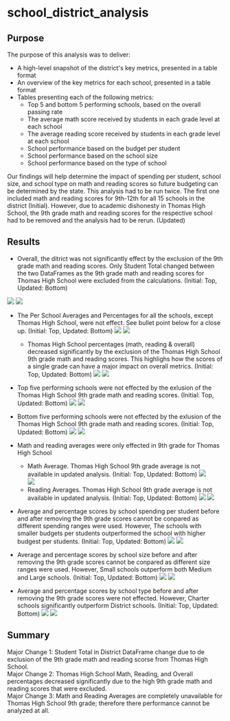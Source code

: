 # school_district_analysis

## Purpose
The purpose of this analysis was to deliver:
 * A high-level snapshot of the district's key metrics, presented in a table format
 * An overview of the key metrics for each school, presented in a table format
 * Tables presenting each of the following metrics:
   * Top 5 and bottom 5 performing schools, based on the overall passing rate
   * The average math score received by students in each grade level at each school
   * The average reading score received by students in each grade level at each school
   * School performance based on the budget per student
   * School performance based on the school size 
   * School performance based on the type of school
   
Our findings will help determine the impact of spending per student, school size, and school type on math and reading scores so future budgeting can be determined by the state. This analysis had to be run twice. The first one included math and reading scores for 9th-12th for all 15 schools in the district (Initial). However, due to academic dishonesty in Thomas High School, the 9th grade math and reading scores for the respective school had to be removed and the analysis had to be rerun. (Updated)

## Results

 * Overall, the ditrict was not significantly effect by the exclusion of the 9th grade math and reading scores. Only Student Total changed between the two DataFrames as the 9th grade math and reading scores for Thomas High School were excluded from the calculations. (Initial: Top, Updated: Bottom)
 
![](https://github.com/gabrielavalos/school_district_analysis/blob/main/Resources/Images%20for%20README/Initial%20DataFrames/District_Summary_Initial.PNG)
![](https://github.com/gabrielavalos/school_district_analysis/blob/main/Resources/Images%20for%20README/Updated%20DataFrames/District_Summary.PNG)

 * The Per School Averages and Percentages for all the schools, except Thomas High School, were not effect. See bullet point below for a close up. (Initial: Top, Updated: Bottom)
![](https://github.com/gabrielavalos/school_district_analysis/blob/main/Resources/Images%20for%20README/Initial%20DataFrames/per_school_summary_initial.PNG)
![](https://github.com/gabrielavalos/school_district_analysis/blob/main/Resources/Images%20for%20README/Updated%20DataFrames/per_school_summary.PNG)
    * Thomas High School percentages (math, reading & overall) decreased significantly by the exclusion of the Thomas High School 9th grade math and reading scores. This highlighs how the scores of a single grade can have a major impact on overall metrics. (Initial: Top, Updated: Bottom)
    ![](https://github.com/gabrielavalos/school_district_analysis/blob/main/Resources/Images%20for%20README/Initial%20DataFrames/Thomas_High_School_Initial.PNG)
    ![](https://github.com/gabrielavalos/school_district_analysis/blob/main/Resources/Images%20for%20README/Updated%20DataFrames/Thomas_High_School_Updated.PNG)
    
 * Top five performing schools were not effected by the exlusion of the Thomas High School 9th grade math and reading scores. (Initial: Top, Updated: Bottom)
 ![](https://github.com/gabrielavalos/school_district_analysis/blob/main/Resources/Images%20for%20README/Initial%20DataFrames/Top_Performing_Schools_Initial.PNG)
 ![](https://github.com/gabrielavalos/school_district_analysis/blob/main/Resources/Images%20for%20README/Updated%20DataFrames/Top_Performing_Schools_Updated.PNG)
 
 * Bottom five performing schools were not effected by the exlusion of the Thomas High School 9th grade math and reading scores. (Initial: Top, Updated: Bottom)
 ![](https://github.com/gabrielavalos/school_district_analysis/blob/main/Resources/Images%20for%20README/Initial%20DataFrames/Bottom_Performing_Schools_Initial.PNG)
 ![](https://github.com/gabrielavalos/school_district_analysis/blob/main/Resources/Images%20for%20README/Updated%20DataFrames/Bottom_Performing_Schools_Updated.PNG)
 
 * Math and reading averages were only effected in 9th grade for Thomas High School
    * Math Average. Thomas High School 9th grade average is not available in updated analysis.  (Initial: Top, Updated: Bottom)
      ![](https://github.com/gabrielavalos/school_district_analysis/blob/main/Resources/Images%20for%20README/Initial%20DataFrames/Average_Math_by_School_Initial.PNG)<br>
      ![](https://github.com/gabrielavalos/school_district_analysis/blob/main/Resources/Images%20for%20README/Updated%20DataFrames/Average_Math_by_School_Updated.PNG)
    * Reading Averages. Thomas High School 9th grade average is not available in updated analysis. (Initial: Top, Updated: Bottom)
     ![](https://github.com/gabrielavalos/school_district_analysis/blob/main/Resources/Images%20for%20README/Initial%20DataFrames/Average_Reading_by_School_Initial.PNG)
     ![](https://github.com/gabrielavalos/school_district_analysis/blob/main/Resources/Images%20for%20README/Updated%20DataFrames/Average_Reading_by_School_Updated.PNG)

  * Average and percentage scores by school spending per student before and after removing the 9th grade scores cannot be conpared as different spending ranges were used. However, The schools with smaller budgets per students outperformed the school with higher budgest per students. (Initial: Top, Updated: Bottom)
  ![](https://github.com/gabrielavalos/school_district_analysis/blob/main/Resources/Images%20for%20README/Initial%20DataFrames/Scores_by_Spending_per_Student_Initial.PNG)
  ![](https://github.com/gabrielavalos/school_district_analysis/blob/main/Resources/Images%20for%20README/Updated%20DataFrames/Scores_by_Spending_per_Student.PNG)
  
  * Average and percentage scores by school size before and after removing the 9th grade scores cannot be conpared as different size ranges were used. However, Small schools outperform both Medium and Large schools. (Initial: Top, Updated: Bottom)
  ![](https://github.com/gabrielavalos/school_district_analysis/blob/main/Resources/Images%20for%20README/Initial%20DataFrames/Scores_by_School%20Size.PNG)
  ![](https://github.com/gabrielavalos/school_district_analysis/blob/main/Resources/Images%20for%20README/Updated%20DataFrames/Scores_by_School_Size_Updates.PNG)
  
  * Average and percentage scores by school type before and after removing the 9th grade scores were not effected. However, Charter schools significantly outperform District schools. (Initial: Top, Updated: Bottom)
  ![](https://github.com/gabrielavalos/school_district_analysis/blob/main/Resources/Images%20for%20README/Initial%20DataFrames/Scores_by_School_Type_Initial.PNG)
  ![](https://github.com/gabrielavalos/school_district_analysis/blob/main/Resources/Images%20for%20README/Updated%20DataFrames/Scores_by_School_Type_Update.PNG)

## Summary
Major Change 1: Student Total in District DataFrame change due to de exclusion of the 9th grade math and reading scorse from Thomas High School.
<br>
Major Change 2: Thomas High School Math, Reading, and Overall percentages decreased significantly due to the high 9th grade math and reading scores that were excluded.
<br>
Major Change 3: Math and Reading Averages are completely unavailable for Thomas High School 9th grade; therefore there performance cannot be analyzed at all.
